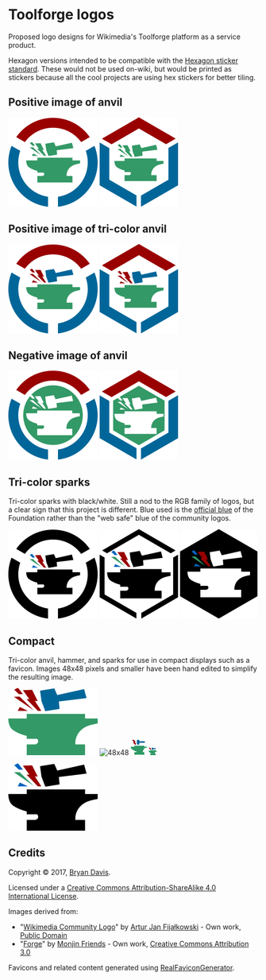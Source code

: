 Toolforge logos
===============

Proposed logo designs for Wikimedia's Toolforge platform as a service product.

Hexagon versions intended to be compatible with the [Hexagon sticker
standard]. These would not be used on-wiki, but would be printed as stickers
because all the cool projects are using hex stickers for better tiling.

Positive image of anvil
-----------------------

![round](png/toolforge-anvil-round.png)
![hex](png/toolforge-anvil-hex.png)

Positive image of tri-color anvil
---------------------------------

![round](png/toolforge-rgb-anvil-round.png)
![hex](png/toolforge-rgb-anvil-hex.png)

Negative image of anvil
-----------------------

![round](png/toolforge-cutout-round.png)
![hex](png/toolforge-cutout-hex.png)

Tri-color sparks
----------------

Tri-color sparks with black/white. Still a nod to the RGB family of logos, but
a clear sign that this project is different. Blue used is the [official blue] of
the Foundation rather than the "web safe" blue of the community logos.

![round](png/toolforge-rgb-sparks-round.png)
![hex](png/toolforge-rgb-sparks-hex.png)
![hex2](png/toolforge-rgb-sparks-inv-hex.png)

Compact
-------

Tri-color anvil, hammer, and sparks for use in compact displays such as
a favicon. Images 48x48 pixels and smaller have been hand edited to simplify
the resulting image.

![180x135-color](png/toolforge-rgb-anvil.png)
![48x48](favicon/favicon.ico)
![32x32](favicon/favicon-32x32.png)
![16x16](favicon/favicon-16x16.png)

![180x135-sparks](png/toolforge-rgb-sparks.png)

Credits
-------
Copyright © 2017, [Bryan Davis].

Licensed under a [Creative Commons Attribution-ShareAlike 4.0 International
License].

Images derived from:
* "[Wikimedia Community Logo]" by [Artur Jan Fijałkowski] - Own work, [Public Domain]
* "[Forge]" by [Monjin Friends] - Own work, [Creative Commons Attribution 3.0]

Favicons and related content generated using [RealFaviconGenerator].

[Hexagon sticker standard]: https://github.com/terinjokes/StickerConstructorSpec
[Wikimedia Community Logo]: https://commons.wikimedia.org/wiki/File:Wikimedia_Community_Logo.svg
[Artur Jan Fijałkowski]: https://commons.wikimedia.org/wiki/User:WarX
[Public Domain]: https://en.wikipedia.org/wiki/en:public_domain
[Forge]: https://thenounproject.com/term/anvil/1044767/
[Monjin Friends]: https://thenounproject.com/monjin.friends/
[Creative Commons Attribution 3.0]: https://creativecommons.org/licenses/by/3.0/us/
[Bryan Davis]: https://github.com/bd808/
[Creative Commons Attribution-ShareAlike 4.0 International License]: https://creativecommons.org/licenses/by-sa/4.0/
[RealFaviconGenerator]: https://realfavicongenerator.net/
[official blue]: https://meta.wikimedia.org/wiki/Brand#Using_the_Wikimedia_colors
